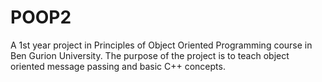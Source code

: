 # POOP2
A 1st year project in Principles of Object Oriented Programming course in Ben Gurion University.
The purpose of the project is to teach object oriented message passing and basic C++ concepts.

